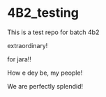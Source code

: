 # 4B2_testing

This is a test repo for batch 4b2

extraordinary!

for jara!!

How e dey be, my people!

We are perfectly splendid!


















